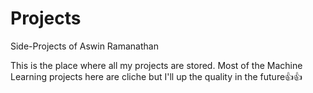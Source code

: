 # Projects
Side-Projects of Aswin Ramanathan


This is the place where all my projects are stored. 
Most of the Machine Learning projects here are cliche but I'll up the quality in the future👍👍

